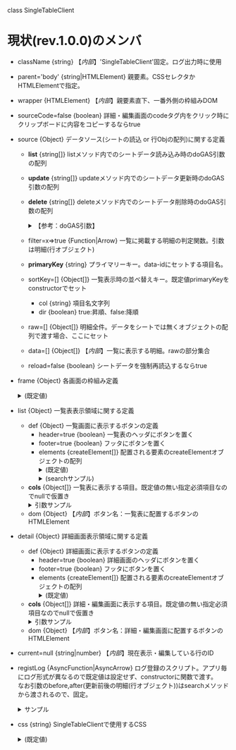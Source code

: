 <p class="title">class SingleTableClient</p>

# 現状(rev.1.0.0)のメンバ

- className {string} 【*内部*】'SingleTableClient'固定。ログ出力時に使用
- parent='body' {string|HTMLElement} 親要素。CSSセレクタかHTMLElementで指定。
- wrapper {HTMLElement} 【*内部*】親要素直下、一番外側の枠組みDOM
- sourceCode=false {boolean} 詳細・編集画面のcodeタグ内をクリック時にクリップボードに内容をコピーするならtrue
- source  {Object} データソース(シートの読込 or 行Objの配列)に関する定義
  - **list** {string[]} listメソッド内でのシートデータ読み込み時のdoGAS引数の配列
  - **update** {string[]} updateメソッド内でのシートデータ更新時のdoGAS引数の配列
  - **delete** {string[]} deleteメソッド内でのシートデータ削除時のdoGAS引数の配列
    <details><summary>【参考：doGAS引数】</summary>

    ```
    0:サーバ側関数名。"tipsServer"固定
    1:操作対象シート名。"tips","log"等
    2:tipsServer()内部での処理分岐フラグ。list or update or delete
    3〜:分岐先処理への引数
      list  -> 不要
      update-> 3:pKey項目名,4:データObj,5:採番関数※
      delete-> 3:pKey項目名,4:pKey値
      ※採番関数を省略し、primaryKey項目=nullの場合、tipsServer側で
       primaryKey項目(数値)の最大値＋1を自動的に採番する
    ```
    </details>
  - filter=x=>true {Function|Arrow} 一覧に掲載する明細の判定関数。引数は明細(行オブジェクト)
  - **primaryKey** {string} プライマリーキー。data-idにセットする項目名。
  - sortKey=[] {Object[]} 一覧表示時の並べ替えキー。既定値primaryKeyをconstructorでセット
    - col {string} 項目名文字列
    - dir {boolean} true:昇順、false:降順
  - raw=[] {Object[]} 明細全件。データをシートでは無くオブジェクトの配列で渡す場合、ここにセット
  - data=[] {Object[]} 【*内部*】一覧に表示する明細。rawの部分集合
  - reload=false {boolean} シートデータを強制再読込するならtrue
- frame {Object} 各画面の枠組み定義<details><summary>(既定値)</summary>
  ```
  {attr:{name:'wrapper',class:'SingleTableClient'},children:[
    {attr:{name:'list',class:'screen'},children:[
      {attr:{name:'header'},children:[
        {attr:{name:'items'},children:[]},
        {attr:{name:'control'},children:[]},
      ]},
      {attr:{name:'table'},children:[]} thead,tbodyに分かれると幅に差が発生するので一元化
      {attr:{name:'footer'},children:[
        {attr:{name:'items'},children:[]},
        {attr:{name:'control'},children:[]},
      ]},
    ]},
    {attr:{name:'detail',class:'screen'},children:[
      {attr:{name:'header'},children:[
        {attr:{name:'items'},children:[]},
        {attr:{name:'control'},children:[]},
      ]},
      {attr:{name:'table'},children:[]},
      {attr:{name:'footer'},children:[
        {attr:{name:'items'},children:[]},
        {attr:{name:'control'},children:[]},
      ]},
    ]},
  ]},
  ```
  </details>
- list {Object} 一覧表表示領域に関する定義
  - def {Object} 一覧画面に表示するボタンの定義
    - header=true {boolean} 一覧表のヘッダにボタンを置く
    - footer=true {boolean} フッタにボタンを置く
    - elements {createElement[]} 配置される要素のcreateElementオブジェクトの配列<details><summary>(既定値)</summary>
      ```
      {event:'append',tag:'button',text:'append',style:{gridRow:'1/2',gridColumn:'1/3'}},
      ```
      </details><details><summary>(searchサンプル)</summary>
      ```
      elements:[ // 検索用の入力欄・ボタン・クリアを追加
        // 以下のname属性(keyword,clear)はSingleTableClient.search()で参照するので固定
        {tag:'input',attr:{type:'text',name:'keyword'},style:{gridRow:'1/2',gridColumn:'7/9'}},
        {event:'search',tag:'button',text:'search',style:{gridRow:'1/2',gridColumn:'9/11'},
          func:(rowObj,key) => (rowObj.title+rowObj.tag).indexOf(key) >= 0 // マッチするかの判定式
        } name='search'は自動で設定されるので省略
        {event:'clear',tag:'button',text:'clear',attr:{name:'clear'},style:{gridRow:'1/2',gridColumn:'11/13'}},
      ]
      ```
      </details>
  - **cols** {Object[]} 一覧表に表示する項目。既定値の無い指定必須項目なのでnullで仮置き<details><summary>引数サンプル</summary>
    ```
    cols: [{  // 一覧表に表示する項目
      col:'id',
      th:{attr:{class:'th'},style:{gridColumn:'1/2'},text:'ID'},
      td:{attr:{class:'td num','data-id':x=>x.id},style:{gridColumn:'1/2'},text:x=>x.id}
    },{
      col:'title',
      th:{attr:{class:'th'},style:{gridColumn:'2/13'},text:'TITLE'},
      td:{attr:{class:'td','data-id':x=>x.id},style:{gridColumn:'2/13'},text:x=>x.title}
    }],
    ```
    </details>
  - dom {Object} 【*内部*】ボタン名：一覧表に配置するボタンのHTMLElement
- detail {Object} 詳細画面表示領域に関する定義
  - def {Object} 詳細画面に表示するボタンの定義
    - header=true {boolean} 詳細画面のヘッダにボタンを置く
    - footer=true {boolean} フッタにボタンを置く
    - elements {createElement[]} 配置される要素のcreateElementオブジェクトの配列<details><summary>(既定値)</summary>
      ```
      // detail,editのようにフリップフロップで表示されるボタンの場合、
      // grid-columnの他grid-rowも同一内容を指定。
      // 表示される方を後から定義する(detail->editの順に定義するとeditが表示される)
      {event:'list',tag:'button',text:'list',style:{gridColumn:'1/5'}},
      {event:'view',tag:'button',text:'view',style:{gridRow:'1/2',gridColumn:'5/9'}},
      {event:'edit',tag:'button',text:'edit',style:{gridRow:'1/2',gridColumn:'5/9'}},
      {event:'delete',tag:'button',text:'delete',style:{gridRow:'1/2',gridColumn:'9/13'}},
      {event:'update',tag:'button',text:'update',style:{gridRow:'1/2',gridColumn:'9/13'}},
      ```
      </details>
  - **cols** {Object[]} 詳細・編集画面に表示する項目。既定値の無い指定必須項目なのでnullで仮置き<details><summary>引数サンプル</summary>
    ```
    cols:[{  // 詳細・編集画面に表示する項目。tableに追加する枠(DIV)順に記載
      name:'id' 明細のメンバ名
      col:'1/2' grid-template-columns。view/edit両方に適用
      view: {children:[
        {attr:{class:'th'},text:'ID'},
        {text:x=>x.id?('000'+x.id).slice(-4):'(未設定)'},
      ]},
      // edit無指定の場合、編集時もview指定の要素を表示
    },{
      name:'del' // view/editが無い項目は備考。表示・編集ともに非表示
    },{
      name:'title',col:'2/13',
      view: {children:[ // view: 表示時のcreateElementオブジェクト
        {attr:{class:'th'},text:'表題'},
        {attr:{class:'td'},text:x=>x.title},
      ]},
      edit: {children:[  // edit: 編集時のcreateElementオブジェクト
        {attr:{class:'th'},text:'表題'},
        {tag:'input',attr:{
          class:'box' 入力欄は'.box'を指定(updateで使用。必須)
          value:x=>x.title
        }},
      ]},
    },{
      name:'tag',
      view: {children:[
        {attr:{class:'th'},text:'タグ'},
        {attr:{class:'td'},text:x=>x.tag},
      ]},
      edit: {children:[
        {attr:{class:'th'},text:'タグ'},
        {tag:'input',attr:{class:'box',value:x=>x.tag}},
      ]},
    },{
      name:'article' colが無指定の場合、既定値は'1/13'
      view:{children:[
        {attr:{class:'th'},text:'記事'},
        {html:x=>marked.parse(x.article)} Markdownに変換して表示。メンバはhtml指定
      ]},
      edit:{children:[
        {attr:{class:'th'},style:{display:'block'},text:'記事',children:[
          {tag:'span',style:{fontSize:'0.7rem',marginLeft:'2rem'},text:'※ Markdown形式で記述'},
        ]},
        {tag:'textarea',text:x=>x.article,attr:{class:'box',rows:15}},
      ]},
    },{
      name:'note',
      view: {children:[
        {attr:{class:'th'},text:'備考'},
        {text:x=>x.note},
      ]},
      edit: {children:[
        {attr:{class:'th'},text:'備考'},
        {tag:'textarea',text:x=>x.note,attr:{class:'box'}}
      ]},
    }],

    ```
    </details>
  - dom {Object} 【*内部*】ボタン名：詳細・編集画面に配置するボタンのHTMLElement
- current=null {string|number} 【*内部*】現在表示・編集している行のID
- registLog {AsyncFunction|AsyncArrow} ログ登録のスクリプト。アプリ毎にログ形式が異なるので既定値は設定せず、constructorに関数で渡す。<br>
  なお引数のbefore,after(更新前後の明細(行オブジェクト))はsearchメソッドから渡されるので、固定。<details><summary>サンプル</summary>

  ```
  async (before,after=null) => { //シート更新があるので必ずasync
    // 削除なら引数は一つ、更新・追加なら二つ、追加ならbefore.id=null
    console.log(`registLog start.\nbefore=${stringify(before)}\nafter=${stringify(after)}`);

    const w = {log:[],proto:{
      id: null ログのIDは自動採番にする
      pId: before.id || after.id || null,
      date: toLocale(new Date(),'yyyy/MM/dd hh:mm:ss'),
      desc: after === null
        ? '削除：' + before.title
        : window.prompt('修正内容を入力してください(既定値：新規作成)') || '新規作成',
    }};

    if( after === null ){ // 削除の場合
      w.log.push(Object.assign({before: stringify(before)},w.proto));
    } else if(before.id === null){ // 新規の場合
      w.log.push(Object.assign({after:stringify(after)},w.proto));
    } else { // 更新の場合
      //w.diff = diffRow(before,after);
      for( w.key in after ){
        w.log.push(Object.assign({
          column: w.key,
          before: before[w.key], //stringify(w.diff[w.key][0]),
          after: after[w.key], //stringify(w.diff[w.key][1])
        },w.proto));
      }
    }

    // doGAS引数(this.sourceに設定されている配列)
    // 0:サーバ側関数名。"tipsServer"固定
    // 1:シート名。"tips"固定
    // 2:tipsServer()内部での処理分岐フラグ。list or update or delete
    // 3〜:分岐先処理への引数。list->不要,
    //   update->3:pKey項目名,4:データObj,5:採番関数,
    //   delete->3:pKey項目名,4:pKey値
    console.log(`l.1499 w.log=${stringify(w.log)}`)
    return await doGAS('tipsServer','log','update','id',w.log);
  },
  ```
  </details>
- css {string} SingleTableClientで使用するCSS<details><summary>(既定値)</summary>  
  ```
  div.SingleTableClient, .SingleTableClient div {
    display: grid;
    width: 100%;
    grid-column: 1/13;
  }

  .SingleTableClient {
    --buttonMargin: 0.5rem;
    --buttonPaddingTB: 0.15rem;
    --buttonPaddingLR: 0.5rem;
  }
  .SingleTableClient input {
    margin: 0.5rem;
    font-size: 1rem;
    height: calc(var(--buttonMargin) * 2 + var(--buttonPaddingTB) * 2 + 1rem + 1px * 2);
    grid-column: 1/13;
  }
  .SingleTableClient button {
    display: inline-block;
    margin: var(--buttonMargin);
    padding: var(--buttonPaddingTB) var(--buttonPaddingLR);
    width: calc(100% - 0.5rem * 2);
    color: #444;
    background: #fff;
    text-decoration: none;
    user-select: none;
    border: 1px #444 solid;
    border-radius: 3px;
    transition: 0.4s ease;
  }
  .SingleTableClient button:hover {
    color: #fff;
    background: #444;
  }

  .SingleTableClient textarea {
    grid-column: 1/13;
  }

  .SingleTableClient code {
    white-space: pre-wrap;
  }`,
  ```
  </details>